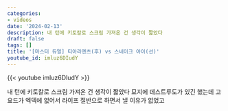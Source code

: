 ```yaml
---
categories:
- videos
date: '2024-02-13'
description: 내 턴에 키토칼로 스크림 가져온 건 생각이 짧았다
draft: false
tags: []
title: '[마스터 듀얼] 티아라멘츠(후) vs 스네이크 아이(선)'
youtube_id: imluz6DIudY
---
```



{{< youtube imluz6DIudY >}}

내 턴에 키토칼로 스크림 가져온 건 생각이 짧았다
묘지에 데스트루도가 있긴 했는데 고요드가 엑덱에 없어서 라이프 절반으로 하면서 낼 이유가 없었고